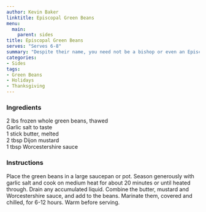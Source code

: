 ```yaml
---
author: Kevin Baker
linktitle: Episcopal Green Beans
menu:
  main:
    parent: sides
title: Episcopal Green Beans
serves: "Serves 6-8"
summary: "Despite their name, you need not be a bishop or even an Episcopalian to enjoy these. This is my version of a dish that was served annually at the parish Thanksgiving dinner of the Episcopal Church in Brenham, Texas. I found it years ago in an old community cookbook."
categories:
- Sides
tags:
- Green Beans
- Holidays
- Thanksgiving
---
```

### Ingredients

<div class="ingredient-list">

2 lbs frozen whole green beans, thawed  
Garlic salt to taste   
1 stick butter, melted  
2 tbsp Dijon mustard  
1 tbsp Worcestershire sauce  

</div>

### Instructions
Place the green beans in a large saucepan or pot. Season generously with garlic salt and cook on medium heat for about 20 minutes or until heated through. Drain any accumulated liquid. Combine the butter, mustard and Worcestershire sauce, and add to the beans. Marinate them, covered and chilled, for 6-12 hours. Warm before serving.